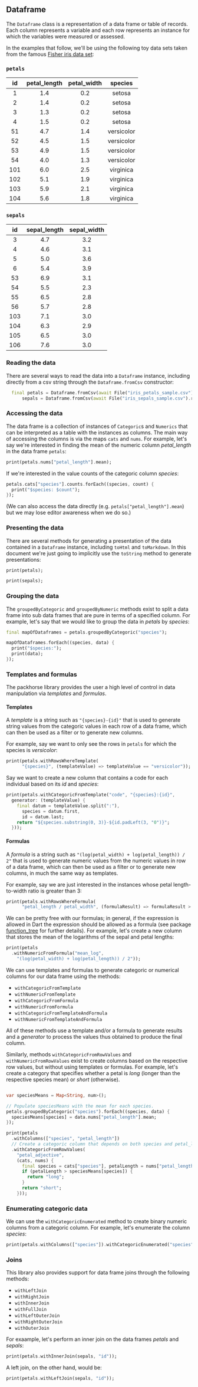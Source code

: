 
## Dataframe

The `Dataframe` class is a representation of a data frame or table of records. Each column represents a variable and each row represents an instance for which the variables were measured or assessed.

In the examples that follow, we'll be using the following toy data sets taken from the famous [Fisher iris data set](https://en.wikipedia.org/wiki/Iris_flower_data_set):

### `petals`

|id|petal_length|petal_width|species|
|:--:|:--:|:--:|:--:|
|1|1.4|0.2|setosa|
|2|1.4|0.2|setosa|
|3|1.3|0.2|setosa|
|4|1.5|0.2|setosa|
|51|4.7|1.4|versicolor|
|52|4.5|1.5|versicolor|
|53|4.9|1.5|versicolor|
|54|4.0|1.3|versicolor|
|101|6.0|2.5|virginica|
|102|5.1|1.9|virginica|
|103|5.9|2.1|virginica|
|104|5.6|1.8|virginica|

### `sepals`

|id|sepal_length|sepal_width|
|:--:|:--:|:--:|
|3|4.7|3.2|
|4|4.6|3.1|
|5|5.0|3.6|
|6|5.4|3.9|
|53|6.9|3.1|
|54|5.5|2.3|
|55|6.5|2.8|
|56|5.7|2.8|
|103|7.1|3.0|
|104|6.3|2.9|
|105|6.5|3.0|
|106|7.6|3.0|

### Reading the data

There are several ways to read the data into a `Dataframe` instance, including directly from a csv string through the `Dataframe.fromCsv` constructor:

```dart
  final petals = Dataframe.fromCsv(await File("iris_petals_sample.csv").readAsString()),
      sepals = Dataframe.fromCsv(await File("iris_sepals_sample.csv").readAsString());
```

### Accessing the data

The data frame is a collection of instances of `Categoric`s and `Numerics` that can be interpreted as a table with the instances as columns. The main way of accessing the columns is via the maps `cats` and `nums`. For example, let's say we're interested in finding the mean of the numeric column *petal_length* in the data frame `petals`:

```dart
print(petals.nums["petal_length"].mean);
```

If we're interested in the value counts of the categoric column *species*:

```dart
petals.cats["species"].counts.forEach((species, count) {
  print("$species: $count");
});
```

(We can also access the data directly (e.g. `petals["petal_length"].mean`) but we may lose editor awareness when we do so.)

### Presenting the data

There are several methods for generating a presentation of the data contained in a `Dataframe` instance, including `toHtml` and `toMarkdown`. In this document we're just going to implicitly use the `toString` method to generate presentations:

```dart
print(petals);
```

```dart
print(sepals);
```

### Grouping the data

The `groupedByCategoric` and `groupedByNumeric` methods exist to split a data frame into sub data frames that are pure in terms of a specified column. For example, let's say that we would like to group the data in *petals* by *species*:

```dart
final mapOfDataframes = petals.groupedByCategoric("species");

mapOfDataframes.forEach((species, data) {
  print("$species:");
  print(data);
});
```

### Templates and formulas

The packhorse library provides the user a high level of control in data manipulation via *templates* and *formulas*.

#### Templates

A *template* is a string such as `"{species}-{id}"` that is used to generate string values from the categoric values in each row of a data frame, which can then be used as a filter or to generate new columns.

For example, say we want to only see the rows in `petals` for which the species is *versicolor*:

```dart
print(petals.withRowsWhereTemplate(
      "{species}", (templateValue) => templateValue == "versicolor"));
```

Say we want to create a new column that contains a code for each individual based on its *id* and *species*:

```dart
print(petals.withCategoricFromTemplate("code", "{species}:{id}",
  generator: (templateValue) {
    final datum = templateValue.split(":"),
      species = datum.first,
      id = datum.last;
    return "${species.substring(0, 3)}-${id.padLeft(3, "0")}";
  }));
```

#### Formulas

A *formula* is a string such as `"(log(petal_width) + log(petal_length)) / 2"` that is used to generate numeric values from the numeric values in row of a data frame, which can then be used as a filter or to generate new columns, in much the same way as templates.

For example, say we are just interested in the instances whose petal length-to-width ratio is greater than 3: 

```dart
print(petals.withRowsWhereFormula(
      "petal_length / petal_width", (formulaResult) => formulaResult > 3));
```

We can be pretty free with our formulas; in general, if the expression is allowed in Dart the expression should be allowed as a formula (see package [function_tree](https://bitbucket.org/ram6ler/function-tree/wiki/Home) for further details). For example, let's create a new column that stores the mean of the logarithms of the sepal and petal lengths:

```dart
print(petals
  .withNumericFromFormula("mean_log", 
    "(log(petal_width) + log(petal_length)) / 2"));
```

We can use templates and formulas to generate categoric or numerical columns for our data frame using the methods:

* `withCategoricFromTemplate`
* `withNumericFromTemplate`
* `withCategoricFromFormula`
* `withNumericFromFormula`
* `withCategoricFromTemplateAndFormula`
* `withNumericFromTemplateAndFormula`

All of these methods use a template and/or a formula to generate results and a *generator* to process the values thus obtained to produce the final column.

Similarly, methods `withCategoricFromRowValues` and `withNumericFromRowValues` exist to create columns based on the respective row values, but without using templates or formulas. For example, let's create a category that specifies whether a petal is *long* (longer than the respective species mean) or *short* (otherwise).

```dart

var speciesMeans = Map<String, num>();

// Populate speciesMeans with the mean for each species.
petals.groupedByCategoric("species").forEach((species, data) {
  speciesMeans[species] = data.nums["petal_length"].mean;
});

print(petals
  .withColumns(["species", "petal_length"])
  // Create a categoric column that depends on both species and petal_length.
  .withCategoricFromRowValues(
    "petal_adjective", 
    (cats, nums) {
      final species = cats["species"], petalLength = nums["petal_length"];
      if (petalLength > speciesMeans[species]) {
        return "long";
      }
      return "short";
    }));

```

### Enumerating categoric data

We can use the `withCategoricEnumerated` method to create binary numeric columns from a categoric column. For example, let's enumerate the column *species*:

```dart
print(petals.withColumns(["species"]).withCategoricEnumerated("species"));
```

### Joins

This library also provides support for data frame joins through the following methods:

* `withLeftJoin`
* `withRightJoin`
* `withInnerJoin`
* `withFullJoin`
* `withLeftOuterJoin`
* `withRightOuterJoin`
* `withOuterJoin`

For exaample, let's perform an inner join on the data frames *petals* and *sepals*:

```dart
print(petals.withInnerJoin(sepals, "id"));
```

A left join, on the other hand, would be:

```dart
print(petals.withLeftJoin(sepals, "id"));
```